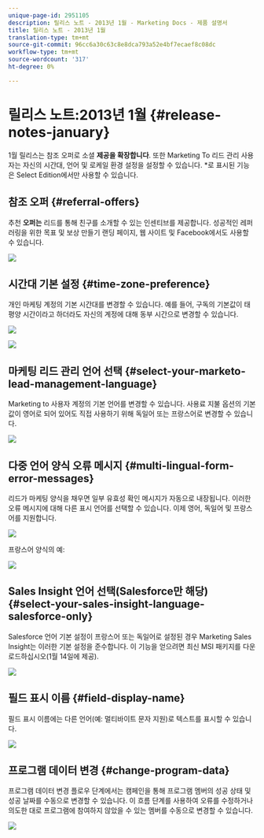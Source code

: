```yaml
---
unique-page-id: 2951105
description: 릴리스 노트 - 2013년 1월 - Marketing Docs - 제품 설명서
title: 릴리스 노트 - 2013년 1월
translation-type: tm+mt
source-git-commit: 96cc6a30c63c8e8dca793a52e4bf7ecaef8c08dc
workflow-type: tm+mt
source-wordcount: '317'
ht-degree: 0%

---
```



# 릴리스 노트:2013년 1월 {#release-notes-january}

1월 릴리스는 참조 오퍼로 소셜 **제공을 확장합니다**. 또한 Marketing To 리드 관리 사용자는 자신의 시간대, 언어 및 로케일 환경 설정을 설정할 수 있습니다. *로 표시된 기능은 Select Edition에서만 사용할 수 있습니다.

## 참조 오퍼 {#referral-offers}

추천 **오퍼는** 리드를 통해 친구를 소개할 수 있는 인센티브를 제공합니다. 성공적인 레퍼러링을 위한 목표 및 보상 만들기 랜딩 페이지, 웹 사이트 및 Facebook에서도 사용할 수 있습니다.

![](assets/image2014-9-22-15-3a20-3a13.png)

## 시간대 기본 설정 {#time-zone-preference}

개인 마케팅 계정의 기본 시간대를 변경할 수 있습니다. 예를 들어, 구독의 기본값이 태평양 시간이라고 하더라도 자신의 계정에 대해 동부 시간으로 변경할 수 있습니다.

![](assets/image2014-9-22-15-3a20-3a41.png)

![](assets/image2014-9-22-15-3a21-3a2.png)

## 마케팅 리드 관리 언어 선택 {#select-your-marketo-lead-management-language}

Marketing to 사용자 계정의 기본 언어를 변경할 수 있습니다. 사용료 지불 옵션의 기본값이 영어로 되어 있어도 직접 사용하기 위해 독일어 또는 프랑스어로 변경할 수 있습니다.

![](assets/image2014-9-22-15-3a21-3a18.png)

## 다중 언어 양식 오류 메시지 {#multi-lingual-form-error-messages}

리드가 마케팅 양식을 채우면 일부 유효성 확인 메시지가 자동으로 내장됩니다. 이러한 오류 메시지에 대해 다른 표시 언어를 선택할 수 있습니다. 이제 영어, 독일어 및 프랑스어를 지원합니다.

![](assets/image2014-9-22-15-3a21-3a33.png)

프랑스어 양식의 예:

![](assets/image2014-9-22-15-3a22-3a2.png)

## Sales Insight 언어 선택(Salesforce만 해당) {#select-your-sales-insight-language-salesforce-only}

Salesforce 언어 기본 설정이 프랑스어 또는 독일어로 설정된 경우 Marketing Sales Insight는 이러한 기본 설정을 준수합니다. 이 기능을 얻으려면 최신 MSI 패키지를 다운로드하십시오(1월 14일에 제공).

![](assets/image2014-9-22-15-3a22-3a31.png)

## 필드 표시 이름 {#field-display-name}

필드 표시 이름에는 다른 언어(예: 멀티바이트 문자 지원)로 텍스트를 표시할 수 있습니다.

![](assets/image2014-9-22-15-3a22-3a56.png)

## 프로그램 데이터 변경 {#change-program-data}

프로그램 데이터 변경 플로우 단계에서는 캠페인을 통해 프로그램 멤버의 성공 상태 및 성공 날짜를 수동으로 변경할 수 있습니다. 이 흐름 단계를 사용하여 오류를 수정하거나 의도한 대로 프로그램에 참여하지 않았을 수 있는 멤버를 수동으로 변경할 수 있습니다.

![](assets/image2014-9-22-15-3a23-3a23.png)


